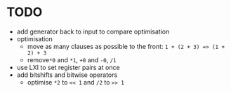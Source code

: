 # TODO

* add generator back to input to compare optimisation
* optimisation
  * move as many clauses as possible to the front: `1 + (2 + 3) => (1 + 2) + 3`
  * remove`*0` and `*1`, `+0` and `-0`, `/1`
* use LXI to set register pairs at once
* add bitshifts and bitwise operators
  * optimise `*2` to `<< 1` and `/2` to `>> 1`
